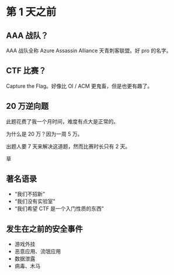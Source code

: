 # 第 1 天之前

## AAA 战队？

AAA 战队全称 Azure Assassin Alliance 天青刺客联盟。好 pro 的名字。

## CTF 比赛？

Capture the Flag。好像比 OI / ACM 更鬼畜，但是也更有趣了。

## 20 万逆向题

此题花费了我一个月时间，难度有点大是正常的。

为什么是 20 万？因为一周 5 万。

出题人要 7 天来解决这道题，然而比赛时长只有 2 天。

草

## 著名语录

- “我们不招新”
- “我们没有实验室”
- “我们希望 CTF 是一个入门性质的东西”

## 发生在之前的安全事件

- 游戏外挂
- 恶意应用、流氓应用
- 数据泄露
- 病毒、木马
